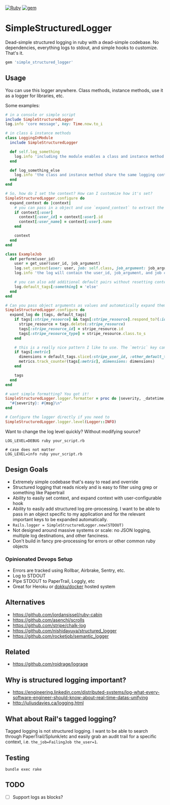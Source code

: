 [![Ruby](https://github.com/iloveitaly/simple_structured_logger/actions/workflows/ruby.yml/badge.svg)](https://github.com/iloveitaly/simple_structured_logger/actions/workflows/ruby.yml)
[![gem](https://img.shields.io/gem/v/simple_structured_logger.svg)](https://rubygems.org/gems/simple_structured_logger)

# SimpleStructuredLogger

Dead-simple structured logging in ruby with a dead-simple codebase. No dependencies, everything logs to stdout, and simple hooks to customize. That's it.

```ruby
gem 'simple_structured_logger'
```

## Usage

You can use this logger anywhere. Class methods, instance methods, use it as a logger for libraries, etc.

Some examples:

```ruby
# in a console or simple script
include SimpleStructuredLogger
log.info 'core message', key: Time.now.to_i

# in class & instance methods
class LoggingInModule
  include SimpleStructuredLogger

  def self.log_something
    log.info 'including the module enables a class and instance method', key: Time.now.to_i
  end

  def log_something_else
    log.info 'the class and instance method share the same logging context', key: Time.now.to_i
  end
end

# So, how do I set the context? How can I customize how it's set?
SimpleStructuredLogger.configure do
  expand_context do |context|
    # you can pass in a object and use `expand_context` to extract the relevant keys
    if context[:user]
      context[:user_id] = context[:user].id
      context[:user_name] = context[:user].name
    end

    context
  end
end

class ExampleJob
  def perform(user_id)
    user = get_user(user_id, job_argument)
    log.set_context(user: user, job: self.class, job_argument: job_argument)
    log.info 'the log will contain the user_id, job_argument, and job class'

    # you can also add additional default pairs without resetting context
    log.default_tags[:something] = 'else'
  end
end

# Can you pass object arguments as values and automatically expand them? Well, yes, you can!
SimpleStructuredLogger.configure do
  expand_log do |tags, default_tags|
    if tags[:stripe_resource] && tags[:stripe_resource].respond_to?(:id)
      stripe_resource = tags.delete(:stripe_resource)
      tags[:stripe_resource_id] = stripe_resource.id
      tags[:stripe_resource_type] = stripe_resource.class.to_s
    end

    # this is a really nice pattern I like to use. The `metric` key can trigger a call out to your observability tooling
    if tags[:metric]
      dimensions = default_tags.slice(:stripe_user_id, :other_default_tag)
      metrics.track_counter(tags[:metric], dimensions: dimensions)
    end

    tags
  end
end

# want simple formatting? You got it!
SimpleStructuredLogger.logger.formatter = proc do |severity, _datetime, _progname, msg|
  "#{severity}: #{msg}\n"
end

# Configure the logger directly if you need to
SimpleStructuredLogger.logger.level(Logger::INFO)
```

Want to change the log level quickly? Without modifying source?

```shell
LOG_LEVEL=DEBUG ruby your_script.rb

# case does not matter
LOG_LEVEL=info ruby your_script.rb
```

## Design Goals

* Extremely simple codebase that's easy to read and override
* Structured logging that reads nicely and is easy to filter using grep or something like Papertrail
* Ability to easily set context, and expand context with user-configurable hook
* Ability to easily add structured log pre-processing. I want to be able to pass
  in an object specific to my application and for the relevant important keys to
  be expanded automatically.
* `Rails.logger = SimpleStructuredLogger.new(STDOUT)`
* Not designed around massive systems or scale: no JSON logging, multiple log destinations, and other fanciness.
* Don't build in fancy pre-processing for errors or other common ruby objects

### Opinionated Devops Setup

* Errors are tracked using Rollbar, Airbrake, Sentry, etc.
* Log to STDOUT
* Pipe STDOUT to PaperTrail, Loggly, etc
* Great for Heroku or [dokku/docker](http://mikebian.co/sending-dokku-container-logs-to-papertrail/) hosted system

## Alternatives

* https://github.com/jordansissel/ruby-cabin
* https://github.com/asenchi/scrolls
* https://github.com/stripe/chalk-log
* https://github.com/nishidayuya/structured_logger
* https://github.com/rocketjob/semantic_logger

## Related

* https://github.com/roidrage/lograge

## Why is structured logging important?

* https://engineering.linkedin.com/distributed-systems/log-what-every-software-engineer-should-know-about-real-time-datas-unifying
* http://juliusdavies.ca/logging.html

## What about Rail's tagged logging?

Tagged logging is not structured logging. I want to be able to search through
PaperTrail/Splunk/etc and easily grab an audit trail for a specific context, i.e. `the_job=FailingJob the_user=1`.

## Testing

```
bundle exec rake
```

## TODO

- [ ] Support logs as blocks?